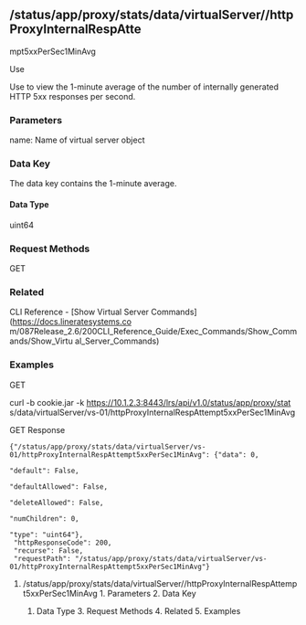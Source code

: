 ## /status/app/proxy/stats/data/virtualServer/<name>/httpProxyInternalRespAtte
mpt5xxPerSec1MinAvg

Use

Use to view the 1-minute average of the number of internally generated HTTP
5xx responses per second.

### Parameters

name: Name of virtual server object

### Data Key

The data key contains the 1-minute average.

#### Data Type

uint64

### Request Methods

GET

### Related

CLI Reference - [Show Virtual Server Commands](https://docs.lineratesystems.co
m/087Release_2.6/200CLI_Reference_Guide/Exec_Commands/Show_Commands/Show_Virtu
al_Server_Commands)

### Examples

GET

curl -b cookie.jar -k https://10.1.2.3:8443/lrs/api/v1.0/status/app/proxy/stat
s/data/virtualServer/vs-01/httpProxyInternalRespAttempt5xxPerSec1MinAvg

GET Response

    
    
    {"/status/app/proxy/stats/data/virtualServer/vs-01/httpProxyInternalRespAttempt5xxPerSec1MinAvg": {"data": 0,
                                                                                                     "default": False,
                                                                                                     "defaultAllowed": False,
                                                                                                     "deleteAllowed": False,
                                                                                                     "numChildren": 0,
                                                                                                     "type": "uint64"},
     "httpResponseCode": 200,
     "recurse": False,
     "requestPath": "/status/app/proxy/stats/data/virtualServer/vs-01/httpProxyInternalRespAttempt5xxPerSec1MinAvg"}
    

  1. /status/app/proxy/stats/data/virtualServer/<name>/httpProxyInternalRespAttempt5xxPerSec1MinAvg
    1. Parameters
    2. Data Key
      1. Data Type
    3. Request Methods
    4. Related
    5. Examples

